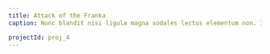 ```yaml
---
title: Attack of the Franka
caption: Nunc blandit nisi ligula magna sodales lectus elementum non. Integer id venenatis velit.

projectId: proj_4
---
```

